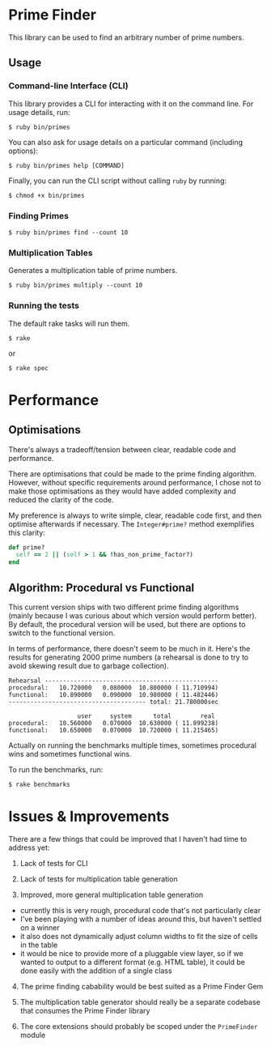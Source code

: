 # Prime Finder

This library can be used to find an arbitrary number of prime numbers.

## Usage

### Command-line Interface (CLI)

This library provides a CLI for interacting with it on the command line. For usage details, run:

```
$ ruby bin/primes
```

You can also ask for usage details on a particular command (including options):

```
$ ruby bin/primes help [COMMAND]
```

Finally, you can run the CLI script without calling `ruby` by running:

```
$ chmod +x bin/primes
```

### Finding Primes

```
$ ruby bin/primes find --count 10
```


### Multiplication Tables

Generates a multiplication table of prime numbers.

```
$ ruby bin/primes multiply --count 10
```

### Running the tests

The default rake tasks will run them.

```
$ rake
```

or 

```
$ rake spec
```

# Performance

## Optimisations

There's always a tradeoff/tension between clear, readable code and performance.

There are optimisations that could be made to the prime finding algorithm. However, without specific requirements around performance, I chose not to make those optimisations as they would have added complexity and reduced the clarity of the code.

My preference is always to write simple, clear, readable code first, and then optimise afterwards if necessary. The `Integer#prime?` method exemplifies this clarity:

```ruby
def prime?
  self == 2 || (self > 1 && !has_non_prime_factor?)
end
```

## Algorithm: Procedural vs Functional

This current version ships with two different prime finding algorithms (mainly because I was curious about which version would perform better). By default, the procedural version will be used, but there are options to switch to the functional version.

In terms of performance, there doesn't seem to be much in it. Here's the results for generating 2000 prime numbers (a rehearsal is done to try to avoid skewing result due to garbage collection).

```
Rehearsal ------------------------------------------------
procedural:   10.720000   0.080000  10.800000 ( 11.710994)
functional:   10.890000   0.090000  10.980000 ( 11.482446)
-------------------------------------- total: 21.780000sec

                   user     system      total        real
procedural:   10.560000   0.070000  10.630000 ( 11.899238)
functional:   10.650000   0.070000  10.720000 ( 11.215465)
```

Actually on running the benchmarks multiple times, sometimes procedural wins and sometimes functional wins.

To run the benchmarks, run:

```
$ rake benchmarks
```

# Issues & Improvements

There are a few things that could be improved that I haven't had time to address yet:

1. Lack of tests for CLI

2. Lack of tests for multiplication table generation

3. Improved, more general multiplication table generation
  - currently this is very rough, procedural code that's not particularly clear
  - I've been playing with a number of ideas around this, but haven't settled on a winner
  - it also does not dynamically adjust column widths to fit the size of cells in the table
  - it would be nice to provide more of a pluggable view layer, so if we wanted to output to a different format (e.g. HTML table), it could be done easily with the addition of a single class

4. The prime finding cabability would be best suited as a Prime Finder Gem

5. The multiplication table generator should really be a separate codebase that consumes the Prime Finder library

6. The core extensions should probably be scoped under the `PrimeFinder` module